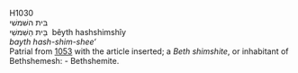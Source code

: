 H1030  
בּית השּׁמשׁי  
בֵּיתּ הַשִּׁמשִׁי ‎ bêyth hashshimshı̂y  
*bayth* *hash-shim-shee‘*  
Patrial from [1053](h1053) with the article inserted; a *Beth*
*shimshite*, or inhabitant of Bethshemesh: - Bethshemite.  
